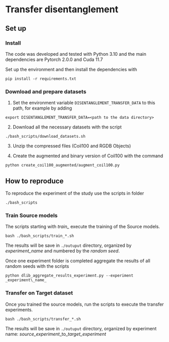 # Transfer disentanglement

## Set up
### Install
The code was developed and tested with Python 3.10 and the main dependencies are Pytorch 2.0.0 and Cuda 11.7

Set up the environment and then install the dependencies with
```
pip install -r requirements.txt
```

### Download and prepare datasets

1. Set the environment variable `DISENTANGLEMENT_TRANSFER_DATA` to this path, for example by adding

```
export DISENTANGLEMENT_TRANSFER_DATA=<path to the data directory>
```
2. Download all the necessary datasets with the script
```
./bash_scripts/download_datasets.sh
```
3. Unzip the compressed files (Coil100 and RGDB Objects)

4. Create the augmented and binary version of Coil100 with the command
```
python create_coil100_augmented/augment_coil100.py
```

## How to reproduce 

To reproduce the experiment of the study use the scripts in folder 
```
./bash_scripts
```

### Train Source models
The scripts starting with *train_* execute the training of the Source models.

```
bash ./bash_scripts/train_*.sh
```

The results will be save in `./outuput` directory, organized by _experiment\_name_ and numbered by the _random seed_.

Once one experiment folder is completed aggregate the results of all random seeds with the scripts
```
python dlib_aggregate_results_experiment.py --experiment _experiment\_name_
```


### Transfer on Target dataset
Once you trained the source models, run the scripts to execute the transfer experiments.

```
bash ./bash_scripts/transfer_*.sh
```

The results will be save in `./outuput` directory, organized by experiment name:
*source_experiment*\_to\_*target_experiment*



